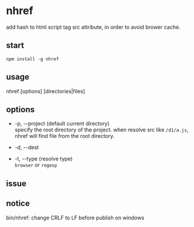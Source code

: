 # nhref
add hash to html script tag src attribute, in order to avoid brower cache.

## start
`npm install -g nhref`

## usage
nhref [options] [directories|files]

## options
+ -p, --project (default current directory)  
specify the root directory of the project. when resolve src like `/d1/a.js`, nhref will find file from the root directory.

+ -d, --dest  

+ -t, --type (resolve type)  
`browser` or `regexp`

## issue

## notice 
bin/nhref: change CRLF to LF before publish on windows